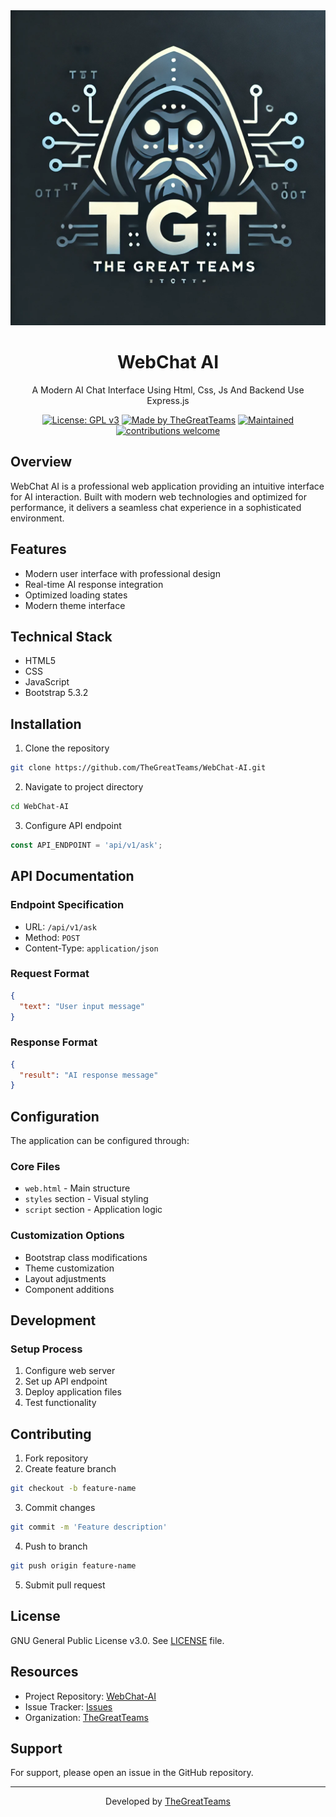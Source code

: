 <div align="center">
  <img src=".src/banner.png" alt="WebChat AI Banner">

  # WebChat AI
  A Modern AI Chat Interface Using Html, Css, Js And Backend Use Express.js

  [![License: GPL v3](https://img.shields.io/badge/License-GPLv3-blue.svg)](https://www.gnu.org/licenses/gpl-3.0)
  [![Made by TheGreatTeams](https://img.shields.io/badge/Made%20by-TheGreatTeams-orange)](https://github.com/TheGreatTeams)
  [![Maintained](https://img.shields.io/badge/Maintained%3F-yes-green.svg)](https://github.com/TheGreatTeams/WebChat-AI/graphs/commit-activity)
  [![contributions welcome](https://img.shields.io/badge/contributions-welcome-brightgreen.svg?style=flat)](https://github.com/TheGreatTeams/WebChat-AI/issues)
</div>

## Overview

WebChat AI is a professional web application providing an intuitive interface for AI interaction. Built with modern web technologies and optimized for performance, it delivers a seamless chat experience in a sophisticated environment.

## Features

- Modern user interface with professional design
- Real-time AI response integration
- Optimized loading states
- Modern theme interface

## Technical Stack

- HTML5
- CSS
- JavaScript
- Bootstrap 5.3.2

## Installation

1. Clone the repository
```bash
git clone https://github.com/TheGreatTeams/WebChat-AI.git
```

2. Navigate to project directory
```bash
cd WebChat-AI
```

3. Configure API endpoint
```javascript
const API_ENDPOINT = 'api/v1/ask';
```

## API Documentation

### Endpoint Specification
- URL: `/api/v1/ask`
- Method: `POST`
- Content-Type: `application/json`

### Request Format
```json
{
  "text": "User input message"
}
```

### Response Format
```json
{
  "result": "AI response message"
}
```

## Configuration

The application can be configured through:

### Core Files
- `web.html` - Main structure
- `styles` section - Visual styling
- `script` section - Application logic

### Customization Options
- Bootstrap class modifications
- Theme customization
- Layout adjustments
- Component additions

## Development

### Setup Process
1. Configure web server
2. Set up API endpoint
3. Deploy application files
4. Test functionality

## Contributing

1. Fork repository
2. Create feature branch
```bash
git checkout -b feature-name
```
3. Commit changes
```bash
git commit -m 'Feature description'
```
4. Push to branch
```bash
git push origin feature-name
```
5. Submit pull request

## License

GNU General Public License v3.0. See [LICENSE](LICENSE) file.

## Resources

- Project Repository: [WebChat-AI](https://github.com/TheGreatTeams/WebChat-AI)
- Issue Tracker: [Issues](https://github.com/TheGreatTeams/WebChat-AI/issues)
- Organization: [TheGreatTeams](https://github.com/TheGreatTeams)

## Support

For support, please open an issue in the GitHub repository.

---

<div align="center">
  Developed by <a href="https://github.com/TheGreatTeams">TheGreatTeams</a>
</div>